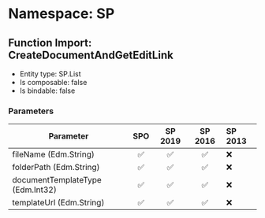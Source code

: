 # Namespace: SP

## Function Import: CreateDocumentAndGetEditLink

- Entity type: SP.List
- Is composable: false
- Is bindable: false

### Parameters

Parameter | SPO | SP 2019 | SP 2016 | SP 2013
----------|:---:|:-------:|:-------:|:-------
fileName (Edm.String) | ✅ | ✅ | ✅ | ❌
folderPath (Edm.String) | ✅ | ✅ | ✅ | ❌
documentTemplateType (Edm.Int32) | ✅ | ✅ | ✅ | ❌
templateUrl (Edm.String) | ✅ | ✅ | ✅ | ❌
